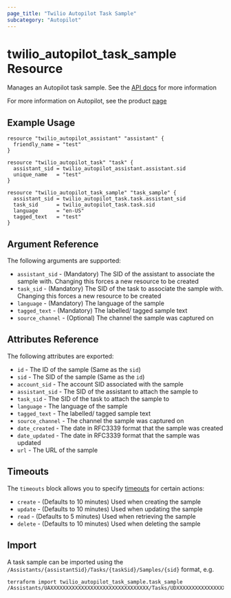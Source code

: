 ```yaml
---
page_title: "Twilio Autopilot Task Sample"
subcategory: "Autopilot"
---
```


# twilio_autopilot_task_sample Resource

Manages an Autopilot task sample. See the [API docs](https://www.twilio.com/docs/autopilot/api/task-sample) for more information

For more information on Autopilot, see the product [page](https://www.twilio.com/autopilot)

## Example Usage

```hcl
resource "twilio_autopilot_assistant" "assistant" {
  friendly_name = "test"
}

resource "twilio_autopilot_task" "task" {
  assistant_sid = twilio_autopilot_assistant.assistant.sid
  unique_name   = "test"
}

resource "twilio_autopilot_task_sample" "task_sample" {
  assistant_sid = twilio_autopilot_task.task.assistant_sid
  task_sid      = twilio_autopilot_task.task.sid
  language      = "en-US"
  tagged_text   = "test"
}
```

## Argument Reference

The following arguments are supported:

- `assistant_sid` - (Mandatory) The SID of the assistant to associate the sample with. Changing this forces a new resource to be created
- `task_sid` - (Mandatory) The SID of the task to associate the sample with. Changing this forces a new resource to be created
- `language` - (Mandatory) The language of the sample
- `tagged_text` - (Mandatory) The labelled/ tagged sample text
- `source_channel` - (Optional) The channel the sample was captured on

## Attributes Reference

The following attributes are exported:

- `id` - The ID of the sample (Same as the `sid`)
- `sid` - The SID of the sample (Same as the `id`)
- `account_sid` - The account SID associated with the sample
- `assistant_sid` - The SID of the assistant to attach the sample to
- `task_sid` - The SID of the task to attach the sample to
- `language` - The language of the sample
- `tagged_text` - The labelled/ tagged sample text
- `source_channel` - The channel the sample was captured on
- `date_created` - The date in RFC3339 format that the sample was created
- `date_updated` - The date in RFC3339 format that the sample was updated
- `url` - The URL of the sample

## Timeouts

The `timeouts` block allows you to specify [timeouts](https://www.terraform.io/docs/configuration/resources.html#timeouts) for certain actions:

- `create` - (Defaults to 10 minutes) Used when creating the sample
- `update` - (Defaults to 10 minutes) Used when updating the sample
- `read` - (Defaults to 5 minutes) Used when retrieving the sample
- `delete` - (Defaults to 10 minutes) Used when deleting the sample

## Import

A task sample can be imported using the `/Assistants/{assistantSid}/Tasks/{taskSid}/Samples/{sid}` format, e.g.

```shell
terraform import twilio_autopilot_task_sample.task_sample /Assistants/UAXXXXXXXXXXXXXXXXXXXXXXXXXXXXXXXX/Tasks/UDXXXXXXXXXXXXXXXXXXXXXXXXXXXXXXXX/Samples/UFXXXXXXXXXXXXXXXXXXXXXXXXXXXXXXXX
```
